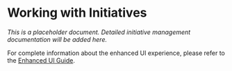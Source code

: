 # Working with Initiatives

*This is a placeholder document. Detailed initiative management documentation will be added here.*

For complete information about the enhanced UI experience, please refer to the [Enhanced UI Guide](./ENHANCED_UI_GUIDE.md).
